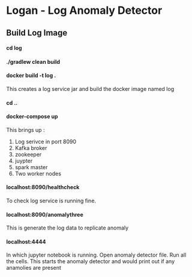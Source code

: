 # Logan - Log Anomaly Detector

## Build Log Image

#### cd log
#### ./gradlew clean build
#### docker build -t log .

This creates a log service jar and build the docker image named log

#### cd ..

#### docker-compose up

This brings up :
1) Log serivce in port 8090
2) Kafka broker
3) zookeeper
4) juypter
5) spark master
6) Two worker nodes

#### localhost:8090/healthcheck 

To check log service is running fine.

#### localhost:8090/anomalythree

This is generate the log data to replicate anomaly

#### localhost:4444 

In which jupyter notebook is running.
Open anomaly detector file.
Run all the cells.
This starts the anomaly detector and would print out if any anamolies are present


